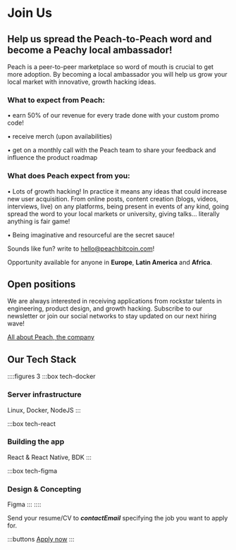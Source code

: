 # Join Us

## Help us spread the Peach-to-Peach word and become a Peachy local ambassador!

Peach is a peer-to-peer marketplace so word of mouth is crucial to get more adoption. By becoming a local ambassador you will help us grow your local market with innovative, growth hacking ideas. 

### What to expect from Peach:

• earn 50% of our revenue for every trade done with your custom promo code!

• receive merch (upon availabilities) 

• get on a monthly call with the Peach team to share your feedback and influence the product roadmap

### What does Peach expect from you:

• Lots of growth hacking! In practice it means any ideas that could increase new user acquisition. From online posts, content creation (blogs, videos, interviews, live) on any platforms, being present in events of any kind, going spread the word to your local markets or university, giving talks… literally anything is fair game!

• Being imaginative and resourceful are the secret sauce!

Sounds like fun? write to [hello@peachbitcoin.com](mailto:hello@peachbitcoin.com)!

Opportunity available for anyone in **Europe**, **Latin America** and **Africa**.

## Open positions
<!--
::::figures 3
:::box tech-peach
### Backend Developer
:::

:::box tech-peach
### Frontend Developer
:::

:::box tech-peach
### Product Designer
:::

:::box tech-peach
### Regional Growth Hacker

Marketing manager
:::

:::box tech-peach
### Local market growth hacker

UK, Germany, Spain and Italy
:::

:::box tech-peach
### Content Creator

Instagram / Tik Tok
:::

:::box tech-peach
### Product Manager
:::
::::

Other interesting skills? Let us know!
-->

We are always interested in receiving applications from  rockstar talents in engineering, product design, and growth hacking. Subscribe to our newsletter or join our social networks to stay updated on our next hiring wave!

[All about Peach, the company](/blog/all-about-peach-the-company/)

## Our Tech Stack

::::figures 3
:::box tech-docker
### Server infrastructure
Linux, Docker, NodeJS
:::

:::box tech-react
### Building the app
React & React Native, BDK
:::

:::box tech-figma
### Design & Concepting
Figma
:::
::::

Send your resume/CV to **$contactEmail$** specifying the job you want to apply for.

:::buttons
[Apply now](mailto:$contactEmail$)
:::
